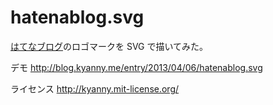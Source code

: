 hatenablog.svg
==============

[はてなブログ](http://hatenablog.com/)のロゴマークを SVG で描いてみた。

デモ http://blog.kyanny.me/entry/2013/04/06/hatenablog.svg

ライセンス http://kyanny.mit-license.org/

